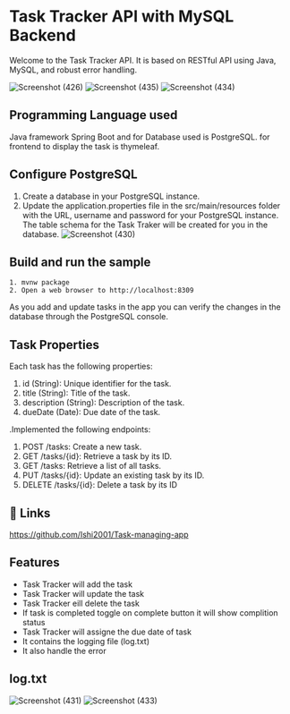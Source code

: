 # Task Tracker API with MySQL Backend

Welcome to the Task Tracker API. It is based on RESTful API using Java, MySQL, and robust error handling.

![Screenshot (426)](https://github.com/Ishi2001/Task-managing-app/assets/71957301/33f82a01-1f37-4161-a2c0-02eba5d59003)
![Screenshot (435)](https://github.com/Ishi2001/Task-managing-app/assets/71957301/74d1ce4f-f016-435d-8de6-1ad2666b715d)
![Screenshot (434)](https://github.com/Ishi2001/Task-managing-app/assets/71957301/92c797bf-80d8-41a4-a998-cfe399cab2da)

## Programming Language used

Java framework Spring Boot and for Database used is PostgreSQL.
for frontend to display the task is thymeleaf.
## Configure PostgreSQL

   1) Create a database in your PostgreSQL instance.
   2) Update the application.properties file in the src/main/resources folder with the URL, username and password for your PostgreSQL instance. The table schema for the Task Traker  will be created for you in the database.
      ![Screenshot (430)](https://github.com/Ishi2001/Task-managing-app/assets/71957301/847e2980-fb6e-4d12-bc7d-920145994c33)

## Build and run the sample

    1. mvnw package
    2. Open a web browser to http://localhost:8309

As you add and update tasks in the app you can verify the changes in the database through the PostgreSQL console. 
## Task Properties
Each task has the following properties:

1. id (String): Unique identifier for the task.
2. title (String): Title of the task.
3. description (String): Description of the task.
4. dueDate (Date): Due date of the task.

.Implemented the following endpoints:

1. POST /tasks: Create a new task.
2. GET /tasks/{id}: Retrieve a task by its ID.
3. GET /tasks: Retrieve a list of all tasks.
4. PUT /tasks/{id}: Update an existing task by its ID.
5. DELETE /tasks/{id}: Delete a task by its ID
## 🔗 Links
https://github.com/Ishi2001/Task-managing-app
## Features

- Task Tracker will add the  task
- Task Tracker will update the task
- Task Tracker eill delete the task
- If task is completed toggle on complete button it will show complition status
- Task Tracker will assigne the due date of task
- It contains the logging file (log.txt)
- It also handle the error
## log.txt
![Screenshot (431)](https://github.com/Ishi2001/Task-managing-app/assets/71957301/0280542c-7327-4881-b454-965d6a6dcf88)
![Screenshot (433)](https://github.com/Ishi2001/Task-managing-app/assets/71957301/19536c2a-1689-4711-aa63-2659e79f896b)

